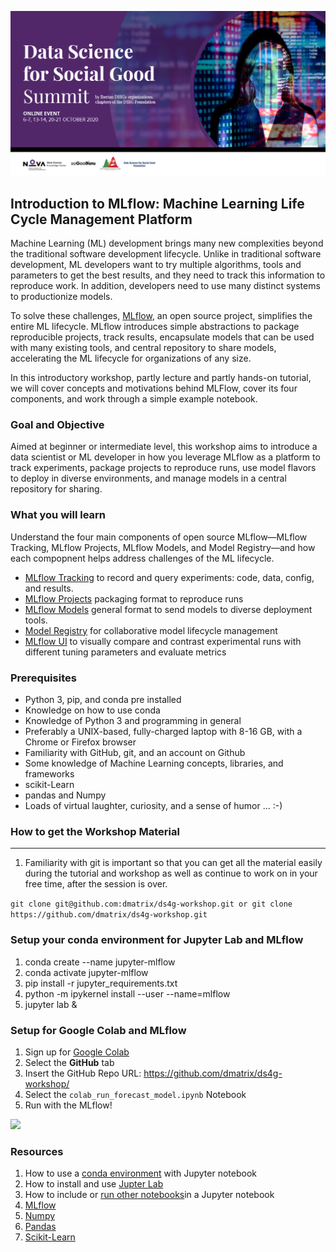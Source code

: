 
![](images/dssg.jpg)
## Introduction to MLflow: Machine Learning Life Cycle Management Platform

Machine Learning (ML) development brings many new complexities beyond the traditional software development lifecycle. Unlike in traditional software development, ML developers want to try multiple algorithms, tools and parameters to get the best results, and they need to track this information to reproduce work. In addition, developers need to use many distinct systems to productionize models.

To solve these challenges, [MLflow](https://mlflow.org), an open source project, simplifies the entire ML lifecycle. MLflow introduces simple abstractions to package reproducible projects, track results, 
encapsulate models that can be used with many existing tools, and central repository to share models,
accelerating the ML lifecycle for organizations of any size.

In this introductory workshop, partly lecture and partly hands-on tutorial, we will cover concepts and motivations
behind MLFlow, cover its four components, and work through a simple example notebook. 

### Goal and Objective
Aimed at beginner or intermediate level, this workshop aims to introduce a data scientist or ML developer in how you 
leverage MLflow as a platform to track experiments, package projects to reproduce runs, use model flavors to deploy in diverse environments, 
and manage models in a central repository for sharing.

### What you will learn

Understand the four main components of open source MLflow—MLflow Tracking, MLflow Projects, MLflow Models, and Model Registry—and how each compopnent helps address challenges of the ML lifecycle.
 * [MLflow Tracking](https://mlflow.org/docs/latest/tracking.html) to record and query experiments: code, data, config, and results.
 * [MLflow Projects](https://mlflow.org/docs/latest/projects.html) packaging format to reproduce runs
 * [MLflow Models](https://mlflow.org/docs/latest/models.html) general format to send models to diverse deployment tools.
 * [Model Registry](https://mlflow.org/docs/latest/model-registry.html) for collaborative model lifecycle management
 * [MLflow UI](https://mlflow.org/docs/latest/tracking.html#tracking-ui) to visually compare and contrast experimental runs with different tuning parameters and evaluate metrics

### Prerequisites

* Python 3, pip, and conda pre installed
* Knowledge on how to use conda
* Knowledge of Python 3 and programming in general
* Preferably a UNIX-based, fully-charged laptop with 8-16 GB, with a Chrome or Firefox browser
* Familiarity with GitHub, git, and an account on Github
* Some knowledge of Machine Learning concepts, libraries, and frameworks
 * scikit-Learn
 * pandas and Numpy
* Loads of virtual laughter, curiosity, and a sense of humor ... :-)

### How to get the Workshop Material
------------------------------------

1. Familiarity with git is important so that you can get all the material easily during the tutorial and
workshop as well as continue to work on in your free time, after the session is over.

```git clone git@github.com:dmatrix/ds4g-workshop.git or git clone https://github.com/dmatrix/ds4g-workshop.git```

### Setup your conda environment for Jupyter Lab and MLflow
1. conda create --name jupyter-mlflow
2. conda activate jupyter-mlflow
3. pip install -r jupyter_requirements.txt
4. python -m ipykernel install --user --name=mlflow
4. jupyter lab &

### Setup for Google Colab and MLflow
1. Sign up for [Google Colab](https://colab.research.google.com/])
2. Select the **GitHub** tab
3. Insert the GitHub Repo URL: https://github.com/dmatrix/ds4g-workshop/
4. Select the ``colab_run_forecast_model.ipynb`` Notebook
5. Run with the MLflow!

![](images/colab_notebook.png)

### Resources

1. How to use a [conda environment](https://medium.com/@nrk25693/how-to-add-your-conda-environment-to-your-jupyter-notebook-in-just-4-steps-abeab8b8d084) with Jupyter notebook 
2. How to install and use [Jupter Lab](https://jupyterlab.readthedocs.io/en/stable/getting_started/installation.html)
3. How to include or [run other notebooks]( https://vispud.blogspot.com/2019/02/ipynb-import-another-ipynb-file.htm)in a Jupyter notebook
4. [MLflow](https://mlflow.org/docs/latest/index.html)
5. [Numpy](https://numpy.org/devdocs/user/quickstart.html)
6. [Pandas](https://pandas.pydata.org/pandas-docs/stable/reference/index.html)
7. [Scikit-Learn](https://scikit-learn.org/stable/index.html)
